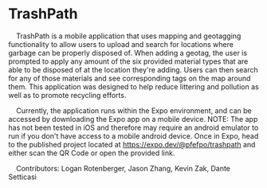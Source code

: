 # TrashPath

    TrashPath is a mobile application that uses mapping and geotagging functionality to allow users to upload and search for locations where garbage can be properly disposed of. When adding a geotag, the user is prompted to apply any amount of the six provided material types that are able to be disposed of at the location they're adding. Users can then search for any of those materials and see corresponding tags on the map around them. This application was designed to help reduce littering and pollution as well as to promote recycling efforts.



    Currently, the application runs within the Expo environment, and can be accessed by downloading the Expo app on a mobile device. NOTE: The app has not been tested in iOS and therefore may require an android emulator to run if you don't have access to a mobile android device. Once in Expo, head to the published project located at https://expo.dev/@pfefpo/trashpath and either scan the QR Code or open the provided link. 



    Contributors: Logan Rotenberger, Jason Zhang, Kevin Zak, Dante Setticasi